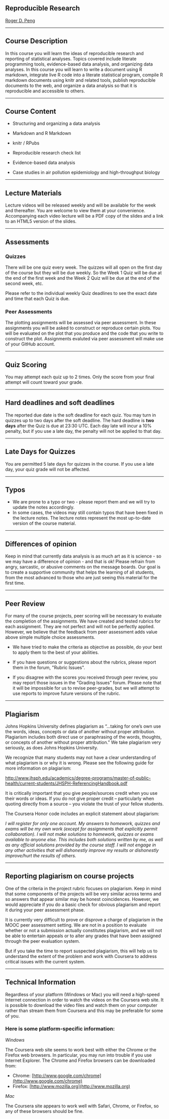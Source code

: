 ## Reproducible Research

[Roger D. Peng](http://www.biostat.jhsph.edu/~rpeng/) 

---

## Course Description

In this course you will learn the ideas of reproducible research and reporting of statistical analyses. 
Topics covered include literate programming tools, evidence-based data analysis, and organizing data analyses. 
In this course you will learn to write a document using R markdown, integrate live R code into a literate statistical program, 
compile R markdown documents using knitr and related tools, publish reproducible documents to the web, and organize a data analysis 
so that it is reproducible and accessible to others.

---

## Course Content

* Structuring and organizing a data analysis

* Markdown and R Markdown

* knitr / RPubs

* Reproducible research check list

* Evidence-based data analysis

* Case studies in air pollution epidemiology and high-throughput biology

---

## Lecture Materials

Lecture videos will be released weekly and will be available for the week and thereafter. You are welcome to view them at your convenience. 
Accompanying each video lecture will be a PDF copy of the slides and a link to an HTML5 version of the slides. 

---

## Assessments

### Quizzes

There will be one quiz every week. The quizzes will all open on the
first day of the course but they will be due weekly. So the Week 1
Quiz will be due at the end of the first week and the Week 2 Quiz will
be due at the end of the second week, etc. 

Please refer to the individual weekly Quiz deadlines to see the exact
date and time that each Quiz is due.

### Peer Assessments

The plotting assignments will be assessed via peer assessment. In
these assignments you will be asked to construct or reproduce certain
plots. You will be evaluated on the plot that you produce and the code
that you write to construct the plot. Assignments evaluted via peer
assessment will make use of your GitHub account.

---

## Quiz Scoring

You may attempt each quiz up to 2 times. Only the score from your
final attempt will count toward your grade.

---

## Hard deadlines and soft deadlines

The reported due date is the soft deadline for each quiz. You may turn
in quizzes up to two days after the soft deadline. The hard deadline
is **two days** after the Quiz is due at 23:30 UTC. Each day late
will incur a 10% penalty, but if you use a late day, the penalty will
not be applied to that day.

---

## Late Days for Quizzes

You are permitted 5 late days for quizzes in the course. If you use a late day, your quiz grade will not be affected. 

---

## Typos

* We are prone to a typo or two - please report them and we will try to update the notes accordingly. 
* In some cases, the videos may still contain typos that have
been fixed in the lecture notes. The lecture notes represent
the most up-to-date version of the course material.


---

## Differences of opinion

Keep in mind that currently data analysis is as much art as it is science - so we may have a difference of opinion - and that is ok! 
Please refrain from angry, sarcastic, or abusive comments on the message boards. Our goal is to create a supportive community
that helps the learning of all students, from the most advanced
to those who are just seeing this material for the first time. 

---

## Peer Review

For many of the course projects, peer scoring will be necessary
to evaluate the completion of the assignments. We have created
and tested rubrics for each assignment. They are not perfect
and will not be perfectly applied. However, we believe that
the feedback from peer assessment adds value above simple multiple choice assessments. 

* We have tried to make the criteria as objective as possible, do your best to apply them to the best of your abilities. 

* If you have questions or suggestions about the rubrics, please report them in the forum, "Rubric Issues".

* If you disagree with the scores you received through peer review, you may report those issues in the "Grading Issues" forum. 
Please note that it will be impossible for us to revise peer-grades, but we will attempt to use reports to improve future versions of the rubric. 


---

## Plagiarism 

 Johns Hopkins University defines plagiarism as “…taking for one’s own use the words, ideas, concepts or data of another without proper attribution. 
 Plagiarism includes both direct use or paraphrasing of the words, thoughts, or concepts of another without proper attribution.” We take plagiarism very seriously,
 as does Johns Hopkins University. 

We recognize that many students may not have a clear understanding of what plagiarism is or why it is wrong. Please see the following guide for more information on plagiarism:

http://www.jhsph.edu/academics/degree-programs/master-of-public-health/current-students/JHSPH-ReferencingHandbook.pdf

It is critically important that you give people/sources credit when you use their words or ideas. If you do not give proper credit – particularly 
when quoting directly from a source – you violate the trust of your fellow students. 

The Coursera Honor code includes an explicit statement about plagiarism:

*I will register for only one account. My answers to homework, quizzes and exams will be my own work (except for assignments that explicitly permit collaboration). 
I will not make solutions to homework, quizzes or exams available to anyone else. This includes both solutions written by me, as well as any official solutions 
provided by the course staff. I will not engage in any other activities that will dishonestly improve my results or dishonestly improve/hurt the results of others.*

---

## Reporting plagiarism on course projects

One of the criteria in the project rubric focuses on plagiarism.
Keep in mind that some components of the projects will be very
similar across terms and so answers that appear similar may be
honest coincidences. However, we would appreciate if you do a
basic check for obvious plagiarism and report it during your 
peer assessment phase.

It is currently very difficult to prove or disprove a charge of plagiarism in the MOOC peer assessment setting. We are not in a position to evaluate whether or not a submission actually constitutes plagiarism, and we will not be able to entertain appeals or to alter any grades that have been assigned through the peer evaluation system. 

But if you take the time to report suspected plagiarism, this will help us to understand the extent of the problem and work
with Coursera to address critical issues with the current system.

---

## Technical Information

Regardless of your platform (Windows or Mac) you will need a high-speed Internet connection in order to watch the videos on the Coursera web site. It is possible to download the video files and watch them on your computer rather than stream them from Coursera and this may be preferable for some of you.

### Here is some platform-specific information:

_Windows_

The Coursera web site seems to work best with either the Chrome or the
Firefox web browsers. In particular, you may run into trouble if you
use Internet Explorer. The Chrome and Firefox browsers can be
downloaded from:

* Chrome:
  [http://www.google.com/chrome](http://www.google.com/chrome)
* Firefox: [http://www.mozilla.org](http://www.mozilla.org)

_Mac_

The Coursera site appears to work well with Safari, Chrome, or Firefox, so any of these browsers should be fine.
